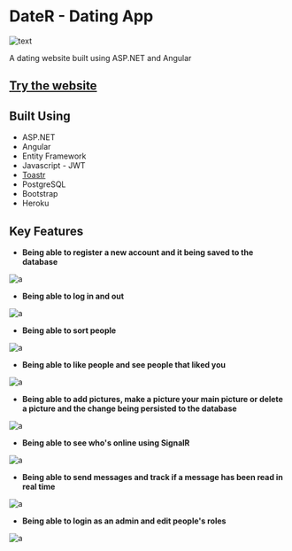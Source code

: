 # DateR - Dating App
![text](https://i.ibb.co/S69WmMG/Screenshot-1-copy.png)

A dating website built using ASP.NET and Angular

## <a href="https://dater.herokuapp.com/" target="_blank">Try the website</a>

## Built Using
- ASP.NET
- Angular
- Entity Framework
- Javascript - JWT
- [Toastr](https://github.com/CodeSeven/toastr)
- PostgreSQL
- Bootstrap
- Heroku


## Key Features

- **Being able to register a new account and it being saved to the database**

![a](https://i.imgur.com/vfllRhA.gif)

- **Being able to log in and out**

![a](https://i.imgur.com/L2KXTVX.gif)

- **Being able to sort people**

![a](https://i.imgur.com/LGdNarA.gif)

- **Being able to like people and see people that liked you**

![a](https://i.imgur.com/zrYkRsQ.gif)

- **Being able to add pictures, make a picture your main picture or delete a picture and the change being persisted to the database**

![a](https://i.imgur.com/F9fYeDg.gif)

- **Being able to see who's online using SignalR**

![a](https://i.imgur.com/XefiBzK.gif)

- **Being able to send messages and track if a message has been read in real time**

![a](https://i.imgur.com/ptRvX1D.gif)

- **Being able to login as an admin and edit people's roles**

![a](https://i.imgur.com/hHZ35bX.gif)
